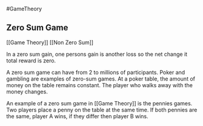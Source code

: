#GameTheory 

## Zero Sum Game

[[Game Theory]] [[Non Zero Sum]]

In a zero sum gain, one persons gain is another loss so the net change it total reward is zero.  

A zero sum game can have from 2 to millions of participants.  Poker and gambling are  examples of zero-sum games.  At a poker table, the amount of money on the table remains constant.  The player who walks away with the money changes.  

An example of a zero sum game in [[Game Theory]] is the pennies games.  Two players place a penny on the table at the same time.  If both pennies are the same, player A wins, if they differ then player B wins.